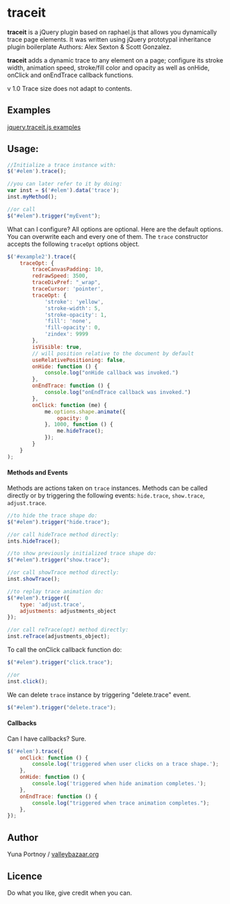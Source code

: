 traceit
=======


**traceit** is a jQuery plugin based on raphael.js that allows you dynamically trace page elements.
It was written using jQuery prototypal inheritance plugin boilerplate Authors: Alex Sexton & Scott Gonzalez.

**traceit** adds a dynamic trace to any element on a page; configure its stroke width, animation speed, stroke/fill color and opacity as well as onHide, onClick and onEndTrace callback functions.

v 1.0 Trace size does not adapt to contents. 

Examples
--------

[jquery.traceit.js examples](http://valleybazaar.org/index.html#tracebox)

Usage:
------

```JavaScript
//Initialize a trace instance with:
$('#elem').trace();

//you can later refer to it by doing:
var inst = $('#elem').data('trace');
inst.myMethod();

//or call
$("#elem").trigger("myEvent");
```	

What can I configure? All options are optional. Here are the default options. You can overwrite each and every one of them. The ```trace``` constructor accepts the following ```traceOpt``` options object.
```JavaScript
$('#example2').trace({
    traceOpt: {
        traceCanvasPadding: 10,
        redrawSpeed: 3500,
        traceDivPref: "_wrap",
        traceCursor: 'pointer',
        traceOpt: {
            'stroke': 'yellow',
            'stroke-width': 5,
            'stroke-opacity': 1,
            'fill': 'none',
            'fill-opacity': 0,
            'zindex': 9999
        },
        isVisible: true,
        // will position relative to the document by default
        useRelativePositioning: false, 
        onHide: function () {
            console.log("onHide callback was invoked.")
        },
        onEndTrace: function () {
            console.log("onEndTrace callback was invoked.")
        },
        onClick: function (me) {
            me.options.shape.animate({
                opacity: 0
            }, 1000, function () {
                me.hideTrace();
            });
        }
    }
);
```

####  Methods and Events
Methods are actions taken on ```trace``` instances.
Methods can be called directly or by triggering the following events: ```hide.trace```, ```show.trace```, ```adjust.trace```.
```JavaScript
//to hide the trace shape do:
$("#elem").trigger("hide.trace");

//or call hideTrace method directly:
ints.hideTrace();

//to show previously initialized trace shape do:
$("#elem").trigger("show.trace");

//or call showTrace method directly:
inst.showTrace();

//to replay trace animation do:
$("#elem").trigger({
    type: 'adjust.trace',
    adjustments: adjustments_object
});

//or call reTrace(opt) method directly:
inst.reTrace(adjustments_object);
```

To call the onClick callback function do:
```JavaScript
$("#elem").trigger("click.trace");

//or
inst.click();
```

We can delete ```trace``` instance by triggering "delete.trace" event. 
```JavaScript
$("#elem").trigger("delete.trace");
```

#### Callbacks
Can I have callbacks? Sure. 
```JavaScript
$('#elem').trace({
    onClick: function () {
        console.log('triggered when user clicks on a trace shape.');
    },
    onHide: function () {
        console.log('triggered when hide animation completes.');
    },
    onEndTrace: function () {
        console.log("triggered when trace animation completes.");
    },
});

```

Author
------
Yuna Portnoy / [valleybazaar.org](http://valleybazaar.org/)

Licence
-------

Do what you like, give credit when you can.
